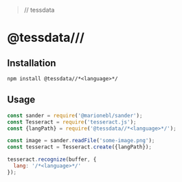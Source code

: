 > /*<language>*/ tessdata

# @tessdata//*<language>*/

## Installation

```
npm install @tessdata//*<language>*/
```

## Usage

```js
const sander = require('@marionebl/sander');
const Tesseract = require('tesseract.js');
const {langPath} = require('@tessdata//*<language>*/');

const image = sander.readFile('some-image.png');
const tesseract = Tesseract.create({langPath});

tesseract.recognize(buffer, {
  lang: '/*<language>*/'
});
```
